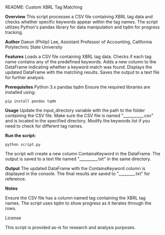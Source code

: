 README: Custom XBRL Tag Matching

**Overview**
This script processes a CSV file containing XBRL tag data and checks whether specific keywords appear within the tag names. The script utilizes Python's pandas library for data manipulation and tqdm for progress tracking.

**Author**
Daeun (Philip) Lee,
Assistant Professor of Accounting,
California Polytechnic State University

**Features**
Loads a CSV file containing XBRL tag data.
Checks if each tag name contains any of the predefined keywords.
Adds a new column to the DataFrame indicating whether a keyword match was found.
Displays the updated DataFrame with the matching results.
Saves the output to a text file for further analysis.

**Prerequisites**
Python 3.x
pandas
tqdm
Ensure the required libraries are installed using:

```pip install pandas tqdm```

**Usage**
Update the input_directory variable with the path to the folder containing the CSV file.
Make sure the CSV file is named "__________.csv" and is located in the specified directory.
Modify the keywords list if you need to check for different tag names.

**Run the script:**

```python script.py```

The script will create a new column ContainsKeyword in the DataFrame.
The output is saved to a text file named "_________.txt" in the same directory.

**Output**
The updated DataFrame with the ContainsKeyword column is displayed in the console.
The final results are saved to "________.txt" for reference.

**Notes**

Ensure the CSV file has a column named tag containing the XBRL tag names.
The script uses tqdm to show progress as it iterates through the rows.

License

This script is provided as-is for research and analysis purposes.

